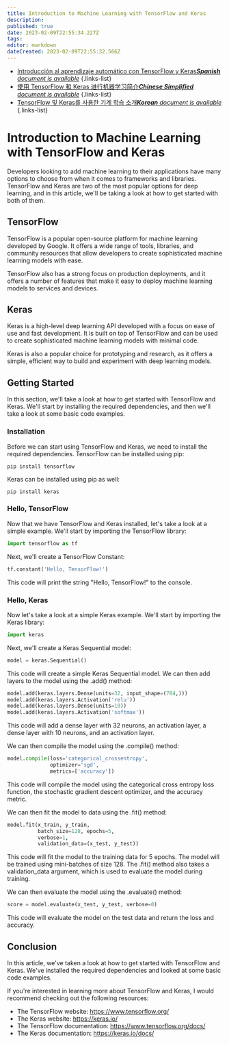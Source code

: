 ```yaml
---
title: Introduction to Machine Learning with TensorFlow and Keras
description: 
published: true
date: 2023-02-09T22:55:34.227Z
tags: 
editor: markdown
dateCreated: 2023-02-09T22:55:32.566Z
---
```


- [Introducción al aprendizaje automático con TensorFlow y Keras***Spanish** document is available*](/es/Knowledge-base/Common/introduction-to-machine-learning-with-tensorflow-and-keras)
{.links-list}
- [使用 TensorFlow 和 Keras 进行机器学习简介***Chinese Simplified** document is available*](/zh/Knowledge-base/Common/introduction-to-machine-learning-with-tensorflow-and-keras)
{.links-list}
- [TensorFlow 및 Keras를 사용한 기계 학습 소개***Korean** document is available*](/ko/Knowledge-base/Common/introduction-to-machine-learning-with-tensorflow-and-keras)
{.links-list}


# Introduction to Machine Learning with TensorFlow and Keras

Developers looking to add machine learning to their applications have many options to choose from when it comes to frameworks and libraries. TensorFlow and Keras are two of the most popular options for deep learning, and in this article, we'll be taking a look at how to get started with both of them.

## TensorFlow

TensorFlow is a popular open-source platform for machine learning developed by Google. It offers a wide range of tools, libraries, and community resources that allow developers to create sophisticated machine learning models with ease.

TensorFlow also has a strong focus on production deployments, and it offers a number of features that make it easy to deploy machine learning models to services and devices.

## Keras

Keras is a high-level deep learning API developed with a focus on ease of use and fast development. It is built on top of TensorFlow and can be used to create sophisticated machine learning models with minimal code.

Keras is also a popular choice for prototyping and research, as it offers a simple, efficient way to build and experiment with deep learning models.

## Getting Started

In this section, we'll take a look at how to get started with TensorFlow and Keras. We'll start by installing the required dependencies, and then we'll take a look at some basic code examples.

### Installation

Before we can start using TensorFlow and Keras, we need to install the required dependencies. TensorFlow can be installed using pip:

```
pip install tensorflow
```

Keras can be installed using pip as well:

```
pip install keras
```

### Hello, TensorFlow

Now that we have TensorFlow and Keras installed, let's take a look at a simple example. We'll start by importing the TensorFlow library:

```python
import tensorflow as tf
```

Next, we'll create a TensorFlow Constant:

```python
tf.constant('Hello, TensorFlow!')
```

This code will print the string "Hello, TensorFlow!" to the console.

### Hello, Keras

Now let's take a look at a simple Keras example. We'll start by importing the Keras library:

```python
import keras
```

Next, we'll create a Keras Sequential model:

```python
model = keras.Sequential()
```

This code will create a simple Keras Sequential model. We can then add layers to the model using the .add() method:

```python
model.add(keras.layers.Dense(units=32, input_shape=(784,)))
model.add(keras.layers.Activation('relu'))
model.add(keras.layers.Dense(units=10))
model.add(keras.layers.Activation('softmax'))
```

This code will add a dense layer with 32 neurons, an activation layer, a dense layer with 10 neurons, and an activation layer.

We can then compile the model using the .compile() method:

```python
model.compile(loss='categorical_crossentropy',
              optimizer='sgd',
              metrics=['accuracy'])
```

This code will compile the model using the categorical cross entropy loss function, the stochastic gradient descent optimizer, and the accuracy metric.

We can then fit the model to data using the .fit() method:

```python
model.fit(x_train, y_train,
          batch_size=128, epochs=5,
          verbose=1,
          validation_data=(x_test, y_test))
```

This code will fit the model to the training data for 5 epochs. The model will be trained using mini-batches of size 128. The .fit() method also takes a validation_data argument, which is used to evaluate the model during training.

We can then evaluate the model using the .evaluate() method:

```python
score = model.evaluate(x_test, y_test, verbose=0)
```

This code will evaluate the model on the test data and return the loss and accuracy.

## Conclusion

In this article, we've taken a look at how to get started with TensorFlow and Keras. We've installed the required dependencies and looked at some basic code examples.

If you're interested in learning more about TensorFlow and Keras, I would recommend checking out the following resources:

- The TensorFlow website: https://www.tensorflow.org/
- The Keras website: https://keras.io/
- The TensorFlow documentation: https://www.tensorflow.org/docs/
- The Keras documentation: https://keras.io/docs/